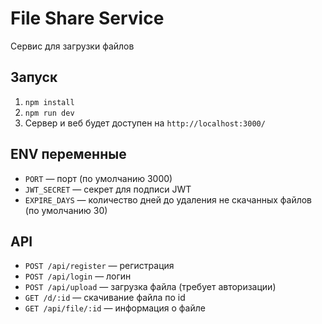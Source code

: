 # File Share Service

Сервис для загрузки файлов

## Запуск
1. `npm install`
2. `npm run dev`
3. Сервер и веб будет доступен на `http://localhost:3000/`

## ENV переменные
- `PORT` — порт (по умолчанию 3000)
- `JWT_SECRET` — секрет для подписи JWT
- `EXPIRE_DAYS` — количество дней до удаления не скачанных файлов (по умолчанию 30)

## API
- `POST /api/register` — регистрация
- `POST /api/login` — логин
- `POST /api/upload` — загрузка файла (требует авторизации)
- `GET /d/:id` — скачивание файла по id
- `GET /api/file/:id` — информация о файле

